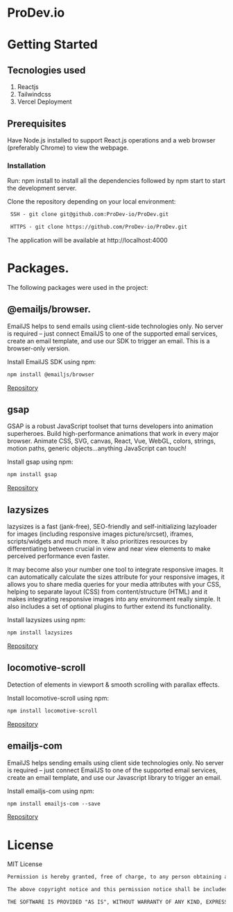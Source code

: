# ProDev.io

# Getting Started
## Tecnologies used
<ol>
<li>Reactjs</li>
<li>Tailwindcss</li>
<li>Vercel Deployment</li>
</ol>

## Prerequisites

Have Node.js installed to support React.js operations and a web browser (preferably Chrome) to view the webpage.

### Installation

Run: npm install to install all the dependencies followed by npm start to start the development server.

Clone the repository depending on your local environment:
```html
 SSH - git clone git@github.com:ProDev-io/ProDev.git

 HTTPS - git clone https://github.com/ProDev-io/ProDev.git 
```
The application will be available at http://localhost:4000

# Packages.
The following packages were used in the project:
## @emailjs/browser.
EmailJS helps to send emails using client-side technologies only. No server is required – just connect EmailJS to one of the supported email services, create an email template, and use our SDK to trigger an email. This is a browser-only version.

Install EmailJS SDK using npm:
```html
npm install @emailjs/browser
```
[Repository](https://github.com/emailjs-com/emailjs-sdk)

## gsap
GSAP is a robust JavaScript toolset that turns developers into animation superheroes. Build high-performance animations that work in every major browser. Animate CSS, SVG, canvas, React, Vue, WebGL, colors, strings, motion paths, generic objects...anything JavaScript can touch!

Install gsap using npm:
```html
npm install gsap
```
[Repository](https://github.com/greensock/GSAP)

## lazysizes
lazysizes is a fast (jank-free), SEO-friendly and self-initializing lazyloader for images (including responsive images picture/srcset), iframes, scripts/widgets and much more. It also prioritizes resources by differentiating between crucial in view and near view elements to make perceived performance even faster.

It may become also your number one tool to integrate responsive images. It can automatically calculate the sizes attribute for your responsive images, it allows you to share media queries for your media attributes with your CSS, helping to separate layout (CSS) from content/structure (HTML) and it makes integrating responsive images into any environment really simple. It also includes a set of optional plugins to further extend its functionality.

Install lazysizes using npm:
```html
npm install lazysizes
```
[Repository](https://github.com/aFarkas/lazysizes)

## locomotive-scroll
Detection of elements in viewport & smooth scrolling with parallax effects.

Install locomotive-scroll using npm:
```html
npm install locomotive-scroll
```
[Repository](https://github.com/locomotivemtl/locomotive-scroll)

## emailjs-com
EmailJS helps sending emails using client side technologies only. No server is required – just connect EmailJS to one of the supported email services, create an email template, and use our Javascript library to trigger an email.

Install emailjs-com using npm:
```html
npm install emailjs-com --save
```
[Repository](https://github.com/emailjs-com/emailjs-sdk)

# License
MIT License

```html
Permission is hereby granted, free of charge, to any person obtaining a copy of this software and associated documentation files (the "Software"), to deal in the Software without restriction, including without limitation the rights to use, copy, modify, merge, publish, distribute, sublicense, and/or sell copies of the Software, and to permit persons to whom the Software is furnished to do so, subject to the following conditions:

The above copyright notice and this permission notice shall be included in all copies or substantial portions of the Software.

THE SOFTWARE IS PROVIDED "AS IS", WITHOUT WARRANTY OF ANY KIND, EXPRESS OR IMPLIED, INCLUDING BUT NOT LIMITED TO THE WARRANTIES OF MERCHANTABILITY, FITNESS FOR A PARTICULAR PURPOSE AND NONINFRINGEMENT. IN NO EVENT SHALL THE AUTHORS OR COPYRIGHT HOLDERS BE LIABLE FOR ANY CLAIM, DAMAGES OR OTHER LIABILITY, WHETHER IN AN ACTION OF CONTRACT, TORT OR OTHERWISE, ARISING FROM, OUT OF OR IN CONNECTION WITH THE SOFTWARE OR THE USE OR OTHER DEALINGS IN THE SOFTWARE.</p>